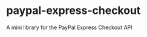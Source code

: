 paypal-express-checkout
=======================

A mini library for the PayPal Express Checkout API
